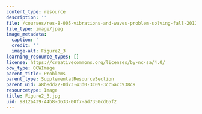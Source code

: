 ```yaml
---
content_type: resource
description: ''
file: /courses/res-8-005-vibrations-and-waves-problem-solving-fall-2012/9812a43944b8d63300f7ad7350cd65f2_figure2_3.jpg
file_type: image/jpeg
image_metadata:
  caption: ''
  credit: ''
  image-alt: Figure2_3
learning_resource_types: []
license: https://creativecommons.org/licenses/by-nc-sa/4.0/
ocw_type: OCWImage
parent_title: Problems
parent_type: SupplementalResourceSection
parent_uid: a8b8dd22-0d73-43d0-3c09-3cc5acc938c9
resourcetype: Image
title: Figure2_3.jpg
uid: 9812a439-44b8-d633-00f7-ad7350cd65f2
---
```

